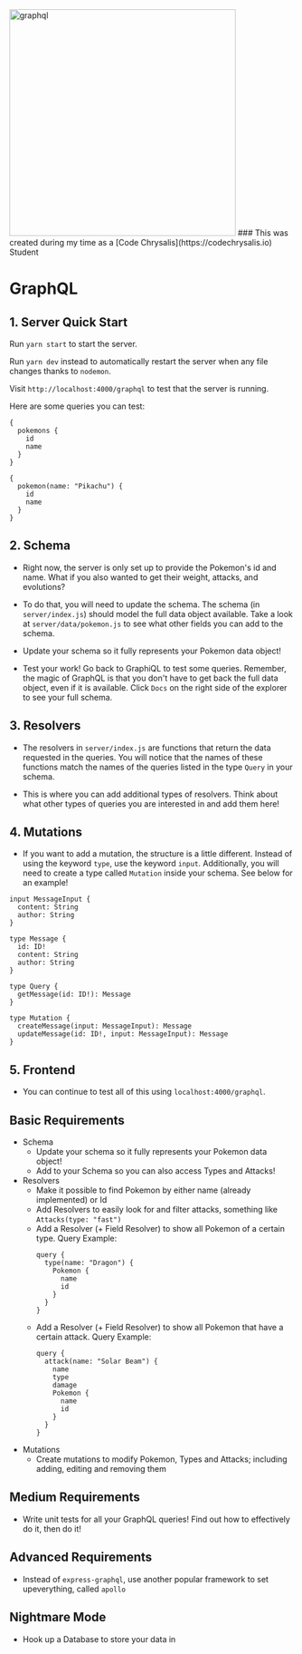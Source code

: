 <img src="https://cdn-images-1.medium.com/max/1000/1*IvCDlfi3vQfgyKO1eFv4jA.png" alt="graphql" width="400">
### This was created during my time as a [Code Chrysalis](https://codechrysalis.io) Student

# GraphQL

## 1. Server Quick Start

Run `yarn start` to start the server.

Run `yarn dev` instead to automatically restart the server when any file changes thanks to `nodemon`.

Visit `http://localhost:4000/graphql` to test that the server is running.

Here are some queries you can test:

```
{
  pokemons {
    id
    name
  }
}
```

```
{
  pokemon(name: "Pikachu") {
    id
    name
  }
}
```

## 2. Schema

- Right now, the server is only set up to provide the Pokemon's id and name. What if you also wanted to get their weight, attacks, and evolutions?

- To do that, you will need to update the schema. The schema (in `server/index.js`) should model the full data object available. Take a look at `server/data/pokemon.js` to see what other fields you can add to the schema.

- Update your schema so it fully represents your Pokemon data object!

- Test your work! Go back to GraphiQL to test some queries. Remember, the magic of GraphQL is that you don't have to get back the full data object, even if it is available. Click `Docs` on the right side of the explorer to see your full schema.

## 3. Resolvers

- The resolvers in `server/index.js` are functions that return the data requested in the queries. You will notice that the names of these functions match the names of the queries listed in the type `Query` in your schema.

- This is where you can add additional types of resolvers. Think about what other types of queries you are interested in and add them here!

## 4. Mutations

- If you want to add a mutation, the structure is a little different. Instead of using the keyword `type`, use the keyword `input`. Additionally, you will need to create a type called `Mutation` inside your schema. See below for an example!

```
input MessageInput {
  content: String
  author: String
}

type Message {
  id: ID!
  content: String
  author: String
}

type Query {
  getMessage(id: ID!): Message
}

type Mutation {
  createMessage(input: MessageInput): Message
  updateMessage(id: ID!, input: MessageInput): Message
}
```

## 5. Frontend

- You can continue to test all of this using `localhost:4000/graphql`.

## Basic Requirements

- Schema
  - Update your schema so it fully represents your Pokemon data object!
  - Add to your Schema so you can also access Types and Attacks!
- Resolvers
  - Make it possible to find Pokemon by either name (already implemented) or Id
  - Add Resolvers to easily look for and filter attacks, something like `Attacks(type: "fast")`
  - Add a Resolver (+ Field Resolver) to show all Pokemon of a certain type. Query Example:
    ```
    query {
      type(name: "Dragon") {
        Pokemon {
          name
          id
        }
      }
    }
    ```
  - Add a Resolver (+ Field Resolver) to show all Pokemon that have a certain attack. Query Example:
    ```
    query {
      attack(name: "Solar Beam") {
        name
        type
        damage
        Pokemon {
          name
          id
        }
      }
    }
    ```
- Mutations
  - Create mutations to modify Pokemon, Types and Attacks; including adding, editing and removing them

## Medium Requirements

- Write unit tests for all your GraphQL queries! Find out how to effectively do it, then do it!

## Advanced Requirements

- Instead of `express-graphql`, use another popular framework to set upeverything, called `apollo`

## Nightmare Mode

- Hook up a Database to store your data in
